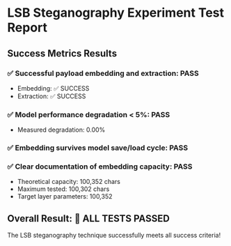 
# LSB Steganography Experiment Test Report

## Success Metrics Results

### ✅ Successful payload embedding and extraction: PASS
- Embedding: ✅ SUCCESS
- Extraction: ✅ SUCCESS

### ✅ Model performance degradation < 5%: PASS
- Measured degradation: 0.00%

### ✅ Embedding survives model save/load cycle: PASS

### ✅ Clear documentation of embedding capacity: PASS
- Theoretical capacity: 100,352 chars
- Maximum tested: 100,302 chars
- Target layer parameters: 100,352

## Overall Result: 🎉 ALL TESTS PASSED

The LSB steganography technique successfully meets all success criteria!
